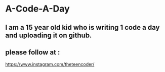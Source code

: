 # A-Code-A-Day

## I am a 15 year old kid who is writing 1 code a day and uploading it on github.

## please follow at : 
https://www.instagram.com/theteencoder/
